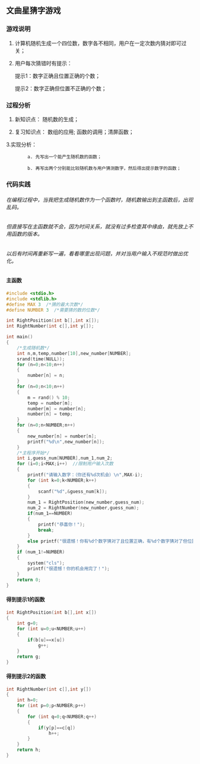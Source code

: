 ## 文曲星猜字游戏

### 游戏说明

1. 计算机随机生成一个四位数，数字各不相同，用户在一定次数内猜对即可过关；
2. 用户每次猜错时有提示：

      提示1：数字正确且位置正确的个数；
      
      提示2：数字正确但位置不正确的个数；

### 过程分析

1. 新知识点：  随机数的生成；

2. 复习知识点： 数组的应用; 函数的调用；清屏函数；

3.实现分析： 

            a. 先写出一个能产生随机数的函数；
            
            b. 再写出两个分别能比较随机数与用户猜测数字，然后得出提示数字的函数；
            
### 代码实践

###### 在编程过程中，当我把生成随机数作为一个函数时，随机数输出到主函数后，出现乱码。
###### 但直接写在主函数就不会，因为时间关系，就没有过多检查其中缘由，就先放上不用函数的版本。
###### 以后有时间再重新写一遍，看看哪里出现问题，并对当用户输入不规范时做出优化。

#### 主函数
```c
#include <stdio.h>
#include <stdlib.h>
#define MAX 3  /*猜的最大次数*/
#define NUMBER 3  /*需要猜的数的位数*/

int RightPosition(int b[],int x[]);
int RightNumber(int c[],int y[]);

int main()
{
    /*生成随机数*/
    int n,m,temp,number[10],new_number[NUMBER];
    srand(time(NULL));
    for (n=0;n<10;n++)
    {
        number[n] = n;
    }
    for (n=0;n<10;n++)
    {
        m = rand() % 10;
        temp = number[m];
        number[m] = number[n];
        number[n] = temp;
    }
    for (n=0;n<NUMBER;n++)
    {
        new_number[n] = number[n];
        printf("%d\n",new_number[n]);
    }
    /*主程序开始*/
    int i,guess_num[NUMBER],num_1,num_2;
    for (i=0;i<MAX;i++)  //限制用户输入次数
    {
        printf("请输入数字：（你还有%d次机会）\n",MAX-i);
        for (int k=0;k<NUMBER;k++)
        {
            scanf("%d",&guess_num[k]);
        }
        num_1 = RightPosition(new_number,guess_num);
        num_2 = RightNumber(new_number,guess_num);
        if(num_1==NUMBER)
        {
            printf("恭喜你！");
            break;
        }
        else printf("很遗憾！你有%d个数字猜对了且位置正确，有%d个数字猜对了但位置不正确\n",num_1,num_2-num_1);
    }
    if (num_1!=NUMBER)
    {
        system("cls");
        printf("很遗憾！你的机会用完了！");
    }
    return 0;
}

```
#### 得到提示1的函数

```c
int RightPosition(int b[],int x[])
{
    int g=0;
    for (int u=0;u<NUMBER;u++)
    {
        if(b[u]==x[u])
            g++;
    }
    return g;
}
```
#### 得到提示2的函数

```c
int RightNumber(int c[],int y[])
{
    int h=0;
    for (int p=0;p<NUMBER;p++)
    {
        for (int q=0;q<NUMBER;q++)
        {
            if(y[p]==c[q])
                h++;
        }
    }
    return h;
}
```
